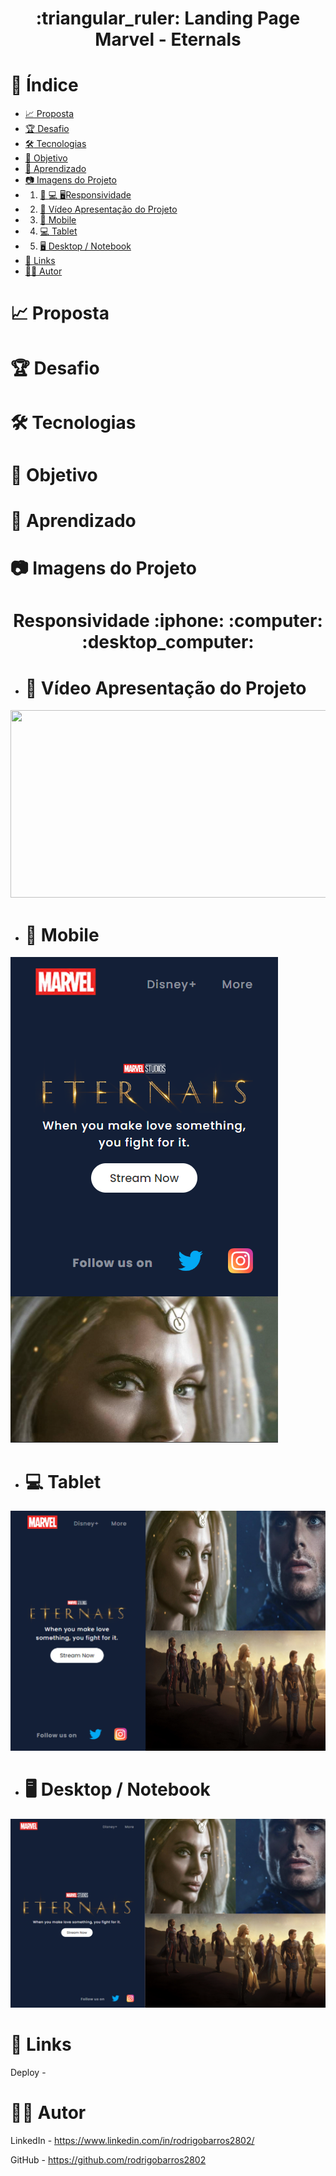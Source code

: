 <h1 align="center">:triangular_ruler: Landing Page Marvel - Eternals</h1>

# :memo: Índice
* [:chart_with_upwards_trend: Proposta](https://github.com/rodrigobarros2802/landingpage-eternals-responsive#chart_with_upwards_trend-proposta)
* [:trophy: Desafio](https://github.com/rodrigobarros2802/landingpage-eternals-responsive#trophy-desafio)
* [:hammer_and_wrench: Tecnologias](https://github.com/rodrigobarros2802/landingpage-eternals-responsive#hammer_and_wrench-tecnologias)
* [:dart: Objetivo](https://github.com/rodrigobarros2802/landingpage-eternals-responsive#dart-objetivo)
* [:open_book: Aprendizado](https://github.com/rodrigobarros2802/landingpage-eternals-responsive#open_book-aprendizado)
* [:camera: Imagens do Projeto](https://github.com/rodrigobarros2802/landingpage-eternals-responsive#camera-imagens-do-projeto)
* 1. [:iphone: :computer: :desktop_computer:Responsividade](https://github.com/rodrigobarros2802/landingpage-eternals-responsive/edit/master/README.md#responsividade-iphone-computer-desktop_computer)
* 2. [:movie_camera: Vídeo Apresentação do Projeto](https://github.com/rodrigobarros2802/landingpage-eternals-responsive/edit/master/README.md#movie_camera-v%C3%ADdeo-apresenta%C3%A7%C3%A3o-do-projeto)
* 3. [:iphone: Mobile](https://github.com/rodrigobarros2802/landingpage-eternals-responsive/edit/master/README.md#iphone-mobile)
* 4. [:computer: Tablet](https://github.com/rodrigobarros2802/landingpage-eternals-responsive/edit/master/README.md#computer-tablet)
* 5. [:desktop_computer: Desktop / Notebook](https://github.com/rodrigobarros2802/landingpage-eternals-responsive/edit/master/README.md#desktop_computer-desktop--notebook)
* [:link: Links](https://github.com/rodrigobarros2802/landingpage-eternals-responsive#link-links)
* [:technologist: Autor](https://github.com/rodrigobarros2802/landingpage-eternals-responsive#technologist-autor)

# :chart_with_upwards_trend: Proposta

# :trophy: Desafio

# :hammer_and_wrench: Tecnologias

# :dart: Objetivo

# :open_book: Aprendizado

# :camera: Imagens do Projeto
<h1 align="center">Responsividade :iphone: :computer: :desktop_computer:</h1>

* # :movie_camera: Vídeo Apresentação do Projeto
<p align="left">
<img width="600" height="300" src="assets/img/gif-apresentacao.gif">
</p>

* # :iphone: Mobile
![Mobile](https://github.com/rodrigobarros2802/landingpage-eternals-responsive/blob/15a58a35dba649a23da296842d0431717623b16e/assets/img/print%20mobile.png)

* # :computer: Tablet
![Tablet](https://github.com/rodrigobarros2802/landingpage-eternals-responsive/blob/15a58a35dba649a23da296842d0431717623b16e/assets/img/print%20tablet.png)

* # :desktop_computer: Desktop / Notebook
![Desktop](https://github.com/rodrigobarros2802/landingpage-eternals-responsive/blob/15a58a35dba649a23da296842d0431717623b16e/assets/img/print%20desktop.png)

# :link: Links
Deploy - 

# :technologist: Autor

LinkedIn - https://www.linkedin.com/in/rodrigobarros2802/

GitHub - https://github.com/rodrigobarros2802
